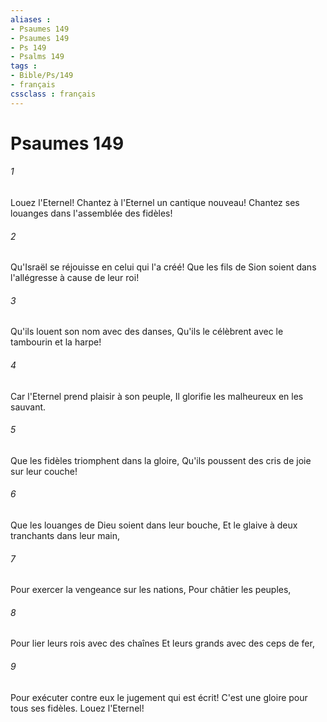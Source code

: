 ```yaml
---
aliases : 
- Psaumes 149
- Psaumes 149
- Ps 149
- Psalms 149
tags : 
- Bible/Ps/149
- français
cssclass : français
---
```


# Psaumes 149

###### 1
Louez l'Eternel! Chantez à l'Eternel un cantique nouveau! Chantez ses louanges dans l'assemblée des fidèles!
###### 2
Qu'Israël se réjouisse en celui qui l'a créé! Que les fils de Sion soient dans l'allégresse à cause de leur roi!
###### 3
Qu'ils louent son nom avec des danses, Qu'ils le célèbrent avec le tambourin et la harpe!
###### 4
Car l'Eternel prend plaisir à son peuple, Il glorifie les malheureux en les sauvant.
###### 5
Que les fidèles triomphent dans la gloire, Qu'ils poussent des cris de joie sur leur couche!
###### 6
Que les louanges de Dieu soient dans leur bouche, Et le glaive à deux tranchants dans leur main,
###### 7
Pour exercer la vengeance sur les nations, Pour châtier les peuples,
###### 8
Pour lier leurs rois avec des chaînes Et leurs grands avec des ceps de fer,
###### 9
Pour exécuter contre eux le jugement qui est écrit! C'est une gloire pour tous ses fidèles. Louez l'Eternel!
